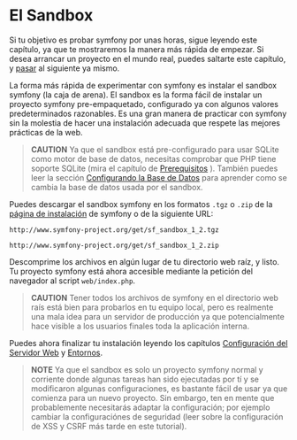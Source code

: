 El Sandbox
===========

Si tu objetivo es probar symfony por unas horas, sigue leyendo este capítulo,
ya que te mostraremos la manera más rápida de empezar. Si desea arrancar un
proyecto en el mundo real, puedes saltarte este capítulo, y [pasar](#chapter_04-Symfony-Installation)
al siguiente ya mismo.

La forma más rápida de experimentar con symfony es instalar el sandbox symfony
(la caja de arena). El sandbox es la forma fácil de instalar un proyecto symfony
pre-empaquetado, configurado ya con algunos valores predeterminados razonables.
Es una gran manera de practicar con symfony sin la molestia de hacer una
instalación adecuada que respete las mejores prácticas de la web.

>**CAUTION**
>Ya que el sandbox está pre-configurado para usar SQLite como motor de base de
>datos, necesitas comprobar que PHP tiene soporte SQLite (mira el capítulo de
>[Prerequisitos](#chapter_02-Prerequisites) ). También puedes leer la sección
>[Configurando la Base de Datos](#chapter_05-Project-Setup_sub_configuring_the_database)
> para aprender como se cambia la base de datos usada por el sandbox.

Puedes descargar el sandbox symfony en los formatos `.tgz` o `.zip` de la
[página de instalación](http://www.symfony-project.org/installation/1_2) de
symfony o de la siguiente URL:

    http://www.symfony-project.org/get/sf_sandbox_1_2.tgz

    http://www.symfony-project.org/get/sf_sandbox_1_2.zip

Descomprime los archivos en algún lugar de tu directorio web raíz, y listo.
Tu proyecto symfony está ahora accesible mediante la petición del navegador al
script `web/index.php`.

>**CAUTION**
>Tener todos los archivos de symfony en el directorio web raís está bien para
>probarlos en tu equipo local, pero es realmente una mala idea para un servidor
>de producción ya que potencialmente hace visible a los usuarios finales toda
>la aplicación interna.

Puedes ahora finalizar tu instalación leyendo los capítulos
[Configuración del Servidor Web](#chapter_06-Web-Server-Configuration)
y [Entornos](#chapter_07-Environments).

>**NOTE**
>Ya que el sandbox es solo un proyecto symfony normal y corriente donde algunas
>tareas han sido ejecutadas por tí y se modificaron algunas configuraciones,
>es bastante fácil de usar ya que comienza para un nuevo proyecto. Sin embargo, ten en
>mente que probablemente necesitarás adaptar la configuración; por ejemplo
>cambiar la configuraciónes de seguridad (leer sobre la configuración de XSS
>y CSRF más tarde en este tutorial).

